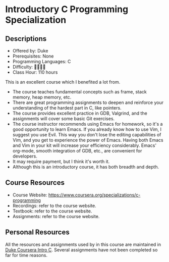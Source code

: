 # Introductory C Programming Specialization

## Descriptions

- Offered by: Duke
- Prerequisites: None
- Programming Languages: C
- Difficulty: 🌟🌟🌟🌟
- Class Hour: 110 hours

This is an excellent course which I benefited a lot from.

- The course teaches fundamental concepts such as frame, stack memory, heap memory, etc.
- There are great programming assignments to deepen and reinforce your understanding of the hardest part in C, like pointers.
- The course provides excellent practice in GDB, Valgrind, and the assignments will cover some basic Git exercises.
- The course instructor recommends using Emacs for homework, so it's a good opportunity to learn Emacs. If you already know how to use Vim, I suggest you use Evil. This way you don't lose the editing capabilities of Vim, and you get to experience the power of Emacs. Having both Emacs and Vim in your kit will increase your efficiency considerably. Emacs' org-mode, smooth integration of GDB, etc., are convenient for developers.
- It may require payment, but I think it's worth it.
- Although this is an introductory course, it has both breadth and depth.

## Course Resources

- Course Website: <https://www.coursera.org/specializations/c-programming>
- Recordings: refer to the course website.
- Textbook: refer to the course website.
- Assignments: refer to the course website.

## Personal Resources

All the resources and assignments used by in this course are maintained in [Duke Coursera Intro C](https://code.haidongji.com/Duke_Coursera_Intro_C/). Several assignments have not been completed so far for time reasons.
